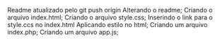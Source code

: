Readme atualizado pelo git push origin
Alterando o readme;
Criando o arquivo index.html;
Criando o arquivo style.css;
Inserindo o link para o style.ccs no index.html
Aplicando estilo no html;
Criando um arquivo index.php;
Criando um arquivo app.js;


